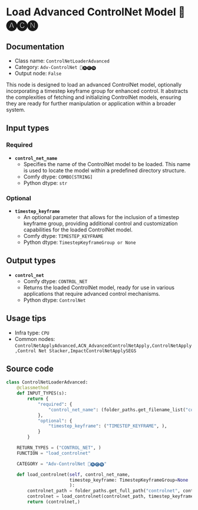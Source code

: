 # Load Advanced ControlNet Model 🛂🅐🅒🅝
## Documentation
- Class name: `ControlNetLoaderAdvanced`
- Category: `Adv-ControlNet 🛂🅐🅒🅝`
- Output node: `False`

This node is designed to load an advanced ControlNet model, optionally incorporating a timestep keyframe group for enhanced control. It abstracts the complexities of fetching and initializing ControlNet models, ensuring they are ready for further manipulation or application within a broader system.
## Input types
### Required
- **`control_net_name`**
    - Specifies the name of the ControlNet model to be loaded. This name is used to locate the model within a predefined directory structure.
    - Comfy dtype: `COMBO[STRING]`
    - Python dtype: `str`
### Optional
- **`timestep_keyframe`**
    - An optional parameter that allows for the inclusion of a timestep keyframe group, providing additional control and customization capabilities for the loaded ControlNet model.
    - Comfy dtype: `TIMESTEP_KEYFRAME`
    - Python dtype: `TimestepKeyframeGroup or None`
## Output types
- **`control_net`**
    - Comfy dtype: `CONTROL_NET`
    - Returns the loaded ControlNet model, ready for use in various applications that require advanced control mechanisms.
    - Python dtype: `ControlNet`
## Usage tips
- Infra type: `CPU`
- Common nodes: `ControlNetApplyAdvanced,ACN_AdvancedControlNetApply,ControlNetApply,Control Net Stacker,ImpactControlNetApplySEGS`


## Source code
```python
class ControlNetLoaderAdvanced:
    @classmethod
    def INPUT_TYPES(s):
        return {
            "required": {
                "control_net_name": (folder_paths.get_filename_list("controlnet"), ),
            },
            "optional": {
                "timestep_keyframe": ("TIMESTEP_KEYFRAME", ),
            }
        }

    RETURN_TYPES = ("CONTROL_NET", )
    FUNCTION = "load_controlnet"

    CATEGORY = "Adv-ControlNet 🛂🅐🅒🅝"

    def load_controlnet(self, control_net_name,
                        timestep_keyframe: TimestepKeyframeGroup=None
                        ):
        controlnet_path = folder_paths.get_full_path("controlnet", control_net_name)
        controlnet = load_controlnet(controlnet_path, timestep_keyframe)
        return (controlnet,)

```

